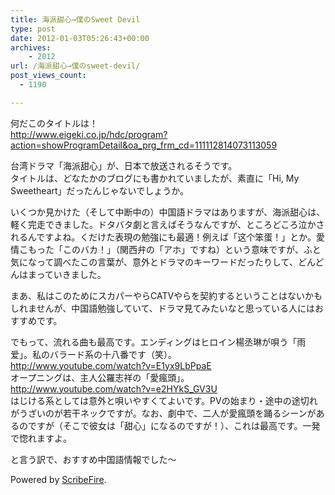 ```yaml
---
title: 海派甜心→僕のSweet Devil
type: post
date: 2012-01-03T05:26:43+00:00
archives:
    - 2012
url: /海派甜心→僕のsweet-devil/
post_views_count:
  - 1190

---
```

何だこのタイトルは！  
<a target="_blank" href="http://www.eigeki.co.jp/hdc/program?action=showProgramDetail&oa_prg_frm_cd=111112814073113059">http://www.eigeki.co.jp/hdc/program?action=showProgramDetail&oa_prg_frm_cd=111112814073113059</a>

台湾ドラマ「海派甜心」が、日本で放送されるそうです。  
タイトルは、どなたかのブログにも書かれていましたが、素直に「Hi, My Sweetheart」だったんじゃないでしょうか。

いくつか見かけた（そして中断中の）中国語ドラマはありますが、海派甜心は、軽く完走できました。ドタバタ劇と言えばそうなんですが、ところどころ泣かされるんですよね。くだけた表現の勉強にも最適！例えば「这个笨蛋！」とか。愛情こもった「このバカ！」（関西弁の「アホ」ですね）という意味ですが、ふと気になって調べたこの言葉が、意外とドラマのキーワードだったりして、どんどんはまっていきました。

まあ、私はこのためにスカパーやらCATVやらを契約するということはないかもしれませんが、中国語勉強していて、ドラマ見てみたいなと思っている人にはおすすめです。

でもって、流れる曲も最高です。エンディングはヒロイン楊丞琳が唄う「雨爱」。私のバラード系の十八番です（笑）。  
<a target="_blank" href="http://www.youtube.com/watch?v=E1yx9LbPpaE">http://www.youtube.com/watch?v=E1yx9LbPpaE</a>  
オープニングは、主人公羅志祥の「愛瘋頭」。  
<a target="_blank" href="http://www.youtube.com/watch?v=e2HYkS_GV3U">http://www.youtube.com/watch?v=e2HYkS_GV3U</a>  
はじける系としては意外と唄いやすくてよいです。PVの始まり・途中の途切れがうざいのが若干ネックですが。なお、劇中で、二人が愛瘋頭を踊るシーンがあるのですが（そこで彼女は「甜心」になるのですが！）、これは最高です。一発で惚れますよ。

と言う訳で、おすすめ中国語情報でした〜

<p class="scribefire-powered">
  Powered by <a href="http://www.scribefire.com/">ScribeFire</a>.
</p>